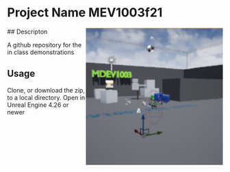 # Project Name  MEV1003f21
<img src="Saved/AutoScreenshot.png" width="320"  align="right" />
## Descripton

A github repository for the in class demonstrations

## Usage
Clone, or download the zip, to a local directory. Open in Unreal Engine 4.26 or newer

